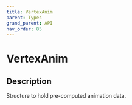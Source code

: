 ```yaml
---
title: VertexAnim
parent: Types
grand_parent: API
nav_order: 85
---
```


# VertexAnim

## Description

Structure to hold pre-computed animation data.
